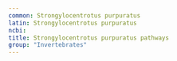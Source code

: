 ```yaml
---
common: Strongylocentrotus purpuratus
latin: Strongylocentrotus purpuratus
ncbi: 
title: Strongylocentrotus purpuratus pathways
group: "Invertebrates"
---
```

